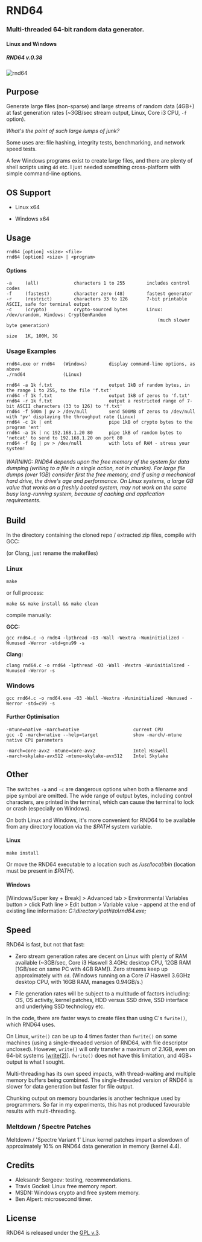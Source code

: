 
# RND64

### Multi-threaded 64-bit random data generator.

#### Linux and Windows

##### RND64 v.0.38


[1]: https://tinram.github.io/images/rnd64.png
![rnd64][1]


## Purpose

Generate large files (non-sparse) and large streams of random data (4GB+) at fast generation rates (~3GB/sec stream output, Linux, Core i3 CPU, `-f` option).

*What's the point of such large lumps of junk?*

Some uses are: file hashing, integrity tests, benchmarking, and network speed tests.

A few Windows programs exist to create large files, and there are plenty of shell scripts using `dd` etc. I just needed something cross-platform with simple command-line options.


## OS Support

+ Linux x64

+ Windows x64


## Usage

    rnd64 [option] <size> <file>
    rnd64 [option] <size> | <program>

#### Options

    -a     (all)             characters 1 to 255        includes control codes
    -f     (fastest)         character zero (48)        fastest generator
    -r     (restrict)        characters 33 to 126       7-bit printable ASCII, safe for terminal output
    -c     (crypto)          crypto-sourced bytes       Linux: /dev/urandom, Windows: CryptGenRandom
                                                            (much slower byte generation)

    size   1K, 100M, 3G


### Usage Examples

    rnd64.exe or rnd64   (Windows)        display command-line options, as above
    ./rnd64              (Linux)

    rnd64 -a 1k f.txt                     output 1kB of random bytes, in the range 1 to 255, to the file 'f.txt'
    rnd64 -f 1k f.txt                     output 1kB of zeros to 'f.txt'
    rnd64 -r 1k f.txt                     output a restricted range of 7-bit ASCII characters (33 to 126) to 'f.txt'
    rnd64 -f 500m | pv > /dev/null        send 500MB of zeros to /dev/null with 'pv' displaying the throughput rate (Linux)
    rnd64 -c 1k | ent                     pipe 1kB of crypto bytes to the program 'ent'
    rnd64 -a 1k | nc 192.168.1.20 80      pipe 1kB of random bytes to 'netcat' to send to 192.168.1.20 on port 80
    rnd64 -f 6g | pv > /dev/null          with lots of RAM - stress your system!


###### WARNING: RND64 depends upon the free memory of the system for data dumping (writing to a file in a single action, not in chunks). For large file dumps (over 1GB) consider first the free memory, and if using a mechanical hard drive, the drive's age and performance. On Linux systems, a large GB value that works on a freshly booted system, may not work on the same busy long-running system, because of caching and application requirements.


## Build

In the directory containing the cloned repo / extracted zip files, compile with GCC:

(or Clang, just rename the makefiles)

### Linux

    make

or full process:

    make && make install && make clean

compile manually:

**GCC:**

    gcc rnd64.c -o rnd64 -lpthread -O3 -Wall -Wextra -Wuninitialized -Wunused -Werror -std=gnu99 -s

**Clang:**

    clang rnd64.c -o rnd64 -lpthread -O3 -Wall -Wextra -Wuninitialized -Wunused -Werror -s

### Windows

    gcc rnd64.c -o rnd64.exe -O3 -Wall -Wextra -Wuninitialized -Wunused -Werror -std=c99 -s

#### Further Optimisation

    -mtune=native -march=native                    current CPU
    gcc -Q -march=native --help=target             show -march/-mtune native CPU parameters

    -march=core-avx2 -mtune=core-avx2              Intel Haswell
    -march=skylake-avx512 -mtune=skylake-avx512    Intel Skylake


## Other

The switches `-a` and `-c` are dangerous options when both a filename and pipe symbol are omitted. The wide range of output bytes, including control characters, are printed in the terminal, which can cause the terminal to lock or crash (especially on Windows).

On both Linux and Windows, it's more convenient for RND64 to be available from any directory location via the *$PATH* system variable.

#### Linux

    make install

Or move the RND64 executable to a location such as */usr/local/bin*  (location must be present in *$PATH*).

#### Windows

[Windows/Super key + Break] > Advanced tab > Environmental Variables button > click Path line > Edit button > Variable value - append at the end of existing line information: *C:\directory\path\to\rnd64.exe\;*


## Speed

RND64 is fast, but not that fast:

+ Zero stream generation rates are decent on Linux with plenty of RAM available (~3GB/sec, Core i3 Haswell 3.4GHz desktop CPU, 12GB RAM [1GB/sec on same PC with 4GB RAM]). Zero streams keep up approximately with `dd`. (Windows running on a Core i7 Haswell 3.6GHz desktop CPU, with 16GB RAM, manages 0.94GB/s.)

+ File generation rates will be subject to a multitude of factors including: OS, OS activity, kernel patches, HDD versus SSD drive, SSD interface and underlying SSD technology etc.

In the code, there are faster ways to create files than using C's `fwrite()`, which RND64 uses.

On Linux, `write()` can be up to 4 times faster than `fwrite()` on some machines (using a single-threaded version of RND64, with file descriptor unclosed).  However, `write()` will only transfer a maximum of 2.1GB, even on 64-bit systems [[write(2)](http://man7.org/linux/man-pages/man2/write.2.html)]. `fwrite()` does not have this limitation, and 4GB+ output is what I sought.

Multi-threading has its own speed impacts, with thread-waiting and multiple memory buffers being combined. The single-threaded version of RND64 is slower for data generation but faster for file output.

Chunking output on memory boundaries is another technique used by programmers. So far in my experiments, this has not produced favourable results with multi-threading.

### Meltdown / Spectre Patches

Meltdown / 'Spectre Variant 1' Linux kernel patches impart a slowdown of approximately 10% on RND64 data generation in memory (kernel 4.4).


## Credits

+ Aleksandr Sergeev: testing, recommendations.
+ Travis Gockel: Linux free memory report.
+ MSDN: Windows crypto and free system memory.
+ Ben Alpert: microsecond timer.


## License

RND64 is released under the [GPL v.3](https://www.gnu.org/licenses/gpl-3.0.html).
